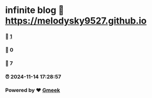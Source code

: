 # infinite blog :link: https://melodysky9527.github.io
### :page_facing_up: [1](https://melodysky9527.github.io/tag.html) 
### :speech_balloon: 0 
### :hibiscus: 7 
### :alarm_clock: 2024-11-14 17:28:57 
### Powered by :heart: [Gmeek](https://github.com/Meekdai/Gmeek)
